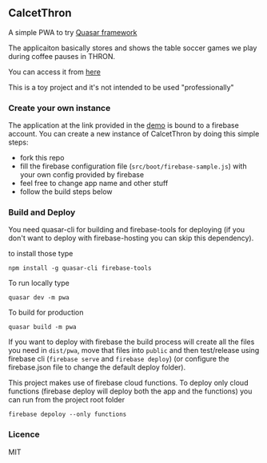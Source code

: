 ## CalcetThron

A simple PWA to try [Quasar framework](https://v1.quasar-framework.org)

The applicaiton basically stores and shows the table soccer games we play during coffee pauses in THRON.

You can access it from [here](darthron-6a632.web.app)

This is a toy project and it's not intended to be used "professionally"

### Create your own instance

The application at the link provided in the [demo](darthron-6a632.web.app) is bound to a firebase account. You can create a new instance of CalcetThron by doing this simple steps:
 - fork this repo
 - fill the firebase configuration file (`src/boot/firebase-sample.js`) with your own config provided by firebase
 - feel free to change app name and other stuff
 - follow the build steps below

### Build and Deploy

You need quasar-cli for building and firebase-tools for deploying (if you don't want to deploy with firebase-hosting you can skip this dependency).

to install those type

```
npm install -g quasar-cli firebase-tools
```

To run locally type

```
quasar dev -m pwa
```

To build for production

```
quasar build -m pwa
```

If you want to deploy with firebase the build process will create all the files you need in `dist/pwa`, move that files into `public` and then test/release using firebase cli (`firebase serve` and `firebase deploy`) (or configure the firebase.json file to change the default deploy folder).

This project makes use of firebase cloud functions. To deploy only cloud functions (firebase deploy will deploy both the app and the functions) you can run from the project root folder


```
firebase depoloy --only functions
```

### Licence

MIT